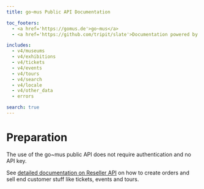 ```yaml
---
title: go~mus Public API Documentation

toc_footers:
  - <a href='https://gomus.de'>go~mus</a>
  - <a href='https://github.com/tripit/slate'>Documentation powered by Slate</a>

includes:
  - v4/museums
  - v4/exhibitions
  - v4/tickets
  - v4/events
  - v4/tours
  - v4/search
  - v4/locale
  - v4/other_data
  - errors

search: true
---
```


# Preparation

The use of the go~mus public API does not require authentication and no API key.

See [detailed documentation on Reseller API](/reseller_api.html) on how to create orders and sell end customer stuff like tickets, events and tours.
